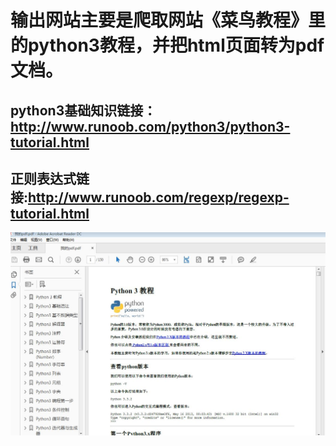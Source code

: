 # 输出网站主要是爬取网站《菜鸟教程》里的python3教程，并把html页面转为pdf文档。
## python3基础知识链接：http://www.runoob.com/python3/python3-tutorial.html
## 正则表达式链接:http://www.runoob.com/regexp/regexp-tutorial.html

![Image text](https://github.com/xiaoyuan199/myPython/blob/master/imge/%E6%88%AA%E5%9B%BE.JPG)
